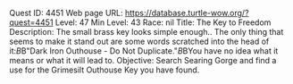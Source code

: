 Quest ID: 4451
Web page URL: https://database.turtle-wow.org/?quest=4451
Level: 47
Min Level: 43
Race: nil
Title: The Key to Freedom
Description: The small brass key looks simple enough.. The only thing that seems to make it stand out are some words scratched into the head of it:$B$B"Dark Iron Outhouse - Do Not Duplicate."$B$BYou have no idea what it means or what it will lead to.
Objective: Search Searing Gorge and find a use for the Grimesilt Outhouse Key you have found.
